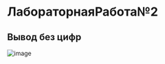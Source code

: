 # ЛабораторнаяРабота№2



## Вывод без цифр
![image](https://github.com/CaptainPolyana/Shkaf9_21/assets/145181221/24e65399-18df-4864-9a9d-f78fbaa1d7d5)



